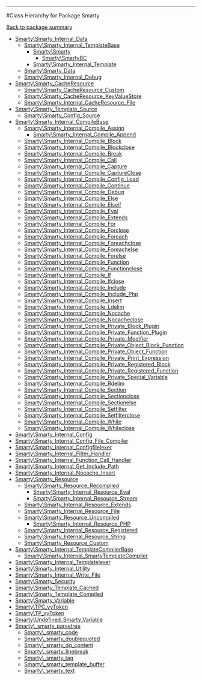 - - -

#Class Hierarchy for Package Smarty

<div><a href='https://github.com/JeyDotC/Hirudo-docs/tree/master/smarty'>Back to package summary</a></div>

<ul>
<li><a href="https://github.com/JeyDotC/Hirudo-docs/blob/master/Smarty/Smarty_Internal_Data.md">Smarty\Smarty_Internal_Data</a><ul>
<li><a href="https://github.com/JeyDotC/Hirudo-docs/blob/master/Smarty/Smarty_Internal_TemplateBase.md">Smarty\Smarty_Internal_TemplateBase</a><ul>
<li><a href="https://github.com/JeyDotC/Hirudo-docs/blob/master/Smarty/Smarty.md">Smarty\Smarty</a><ul>
<li><a href="https://github.com/JeyDotC/Hirudo-docs/blob/master/Smarty/SmartyBC.md">Smarty\SmartyBC</a></li>
</ul>
</li>
<li><a href="https://github.com/JeyDotC/Hirudo-docs/blob/master/Smarty/Smarty_Internal_Template.md">Smarty\Smarty_Internal_Template</a></li>
</ul>
</li>
<li><a href="https://github.com/JeyDotC/Hirudo-docs/blob/master/Smarty/Smarty_Data.md">Smarty\Smarty_Data</a></li>
<li><a href="https://github.com/JeyDotC/Hirudo-docs/blob/master/Smarty/Smarty_Internal_Debug.md">Smarty\Smarty_Internal_Debug</a></li>
</ul>
</li>
<li><a href="https://github.com/JeyDotC/Hirudo-docs/blob/master/Smarty/Smarty_CacheResource.md">Smarty\Smarty_CacheResource</a><ul>
<li><a href="https://github.com/JeyDotC/Hirudo-docs/blob/master/Smarty/Smarty_CacheResource_Custom.md">Smarty\Smarty_CacheResource_Custom</a></li>
<li><a href="https://github.com/JeyDotC/Hirudo-docs/blob/master/Smarty/Smarty_CacheResource_KeyValueStore.md">Smarty\Smarty_CacheResource_KeyValueStore</a></li>
<li><a href="https://github.com/JeyDotC/Hirudo-docs/blob/master/Smarty/Smarty_Internal_CacheResource_File.md">Smarty\Smarty_Internal_CacheResource_File</a></li>
</ul>
</li>
<li><a href="https://github.com/JeyDotC/Hirudo-docs/blob/master/Smarty/Smarty_Template_Source.md">Smarty\Smarty_Template_Source</a><ul>
<li><a href="https://github.com/JeyDotC/Hirudo-docs/blob/master/Smarty/Smarty_Config_Source.md">Smarty\Smarty_Config_Source</a></li>
</ul>
</li>
<li><a href="https://github.com/JeyDotC/Hirudo-docs/blob/master/Smarty/Smarty_Internal_CompileBase.md">Smarty\Smarty_Internal_CompileBase</a><ul>
<li><a href="https://github.com/JeyDotC/Hirudo-docs/blob/master/Smarty/Smarty_Internal_Compile_Assign.md">Smarty\Smarty_Internal_Compile_Assign</a><ul>
<li><a href="https://github.com/JeyDotC/Hirudo-docs/blob/master/Smarty/Smarty_Internal_Compile_Append.md">Smarty\Smarty_Internal_Compile_Append</a></li>
</ul>
</li>
<li><a href="https://github.com/JeyDotC/Hirudo-docs/blob/master/Smarty/Smarty_Internal_Compile_Block.md">Smarty\Smarty_Internal_Compile_Block</a></li>
<li><a href="https://github.com/JeyDotC/Hirudo-docs/blob/master/Smarty/Smarty_Internal_Compile_Blockclose.md">Smarty\Smarty_Internal_Compile_Blockclose</a></li>
<li><a href="https://github.com/JeyDotC/Hirudo-docs/blob/master/Smarty/Smarty_Internal_Compile_Break.md">Smarty\Smarty_Internal_Compile_Break</a></li>
<li><a href="https://github.com/JeyDotC/Hirudo-docs/blob/master/Smarty/Smarty_Internal_Compile_Call.md">Smarty\Smarty_Internal_Compile_Call</a></li>
<li><a href="https://github.com/JeyDotC/Hirudo-docs/blob/master/Smarty/Smarty_Internal_Compile_Capture.md">Smarty\Smarty_Internal_Compile_Capture</a></li>
<li><a href="https://github.com/JeyDotC/Hirudo-docs/blob/master/Smarty/Smarty_Internal_Compile_CaptureClose.md">Smarty\Smarty_Internal_Compile_CaptureClose</a></li>
<li><a href="https://github.com/JeyDotC/Hirudo-docs/blob/master/Smarty/Smarty_Internal_Compile_Config_Load.md">Smarty\Smarty_Internal_Compile_Config_Load</a></li>
<li><a href="https://github.com/JeyDotC/Hirudo-docs/blob/master/Smarty/Smarty_Internal_Compile_Continue.md">Smarty\Smarty_Internal_Compile_Continue</a></li>
<li><a href="https://github.com/JeyDotC/Hirudo-docs/blob/master/Smarty/Smarty_Internal_Compile_Debug.md">Smarty\Smarty_Internal_Compile_Debug</a></li>
<li><a href="https://github.com/JeyDotC/Hirudo-docs/blob/master/Smarty/Smarty_Internal_Compile_Else.md">Smarty\Smarty_Internal_Compile_Else</a></li>
<li><a href="https://github.com/JeyDotC/Hirudo-docs/blob/master/Smarty/Smarty_Internal_Compile_Elseif.md">Smarty\Smarty_Internal_Compile_Elseif</a></li>
<li><a href="https://github.com/JeyDotC/Hirudo-docs/blob/master/Smarty/Smarty_Internal_Compile_Eval.md">Smarty\Smarty_Internal_Compile_Eval</a></li>
<li><a href="https://github.com/JeyDotC/Hirudo-docs/blob/master/Smarty/Smarty_Internal_Compile_Extends.md">Smarty\Smarty_Internal_Compile_Extends</a></li>
<li><a href="https://github.com/JeyDotC/Hirudo-docs/blob/master/Smarty/Smarty_Internal_Compile_For.md">Smarty\Smarty_Internal_Compile_For</a></li>
<li><a href="https://github.com/JeyDotC/Hirudo-docs/blob/master/Smarty/Smarty_Internal_Compile_Forclose.md">Smarty\Smarty_Internal_Compile_Forclose</a></li>
<li><a href="https://github.com/JeyDotC/Hirudo-docs/blob/master/Smarty/Smarty_Internal_Compile_Foreach.md">Smarty\Smarty_Internal_Compile_Foreach</a></li>
<li><a href="https://github.com/JeyDotC/Hirudo-docs/blob/master/Smarty/Smarty_Internal_Compile_Foreachclose.md">Smarty\Smarty_Internal_Compile_Foreachclose</a></li>
<li><a href="https://github.com/JeyDotC/Hirudo-docs/blob/master/Smarty/Smarty_Internal_Compile_Foreachelse.md">Smarty\Smarty_Internal_Compile_Foreachelse</a></li>
<li><a href="https://github.com/JeyDotC/Hirudo-docs/blob/master/Smarty/Smarty_Internal_Compile_Forelse.md">Smarty\Smarty_Internal_Compile_Forelse</a></li>
<li><a href="https://github.com/JeyDotC/Hirudo-docs/blob/master/Smarty/Smarty_Internal_Compile_Function.md">Smarty\Smarty_Internal_Compile_Function</a></li>
<li><a href="https://github.com/JeyDotC/Hirudo-docs/blob/master/Smarty/Smarty_Internal_Compile_Functionclose.md">Smarty\Smarty_Internal_Compile_Functionclose</a></li>
<li><a href="https://github.com/JeyDotC/Hirudo-docs/blob/master/Smarty/Smarty_Internal_Compile_If.md">Smarty\Smarty_Internal_Compile_If</a></li>
<li><a href="https://github.com/JeyDotC/Hirudo-docs/blob/master/Smarty/Smarty_Internal_Compile_Ifclose.md">Smarty\Smarty_Internal_Compile_Ifclose</a></li>
<li><a href="https://github.com/JeyDotC/Hirudo-docs/blob/master/Smarty/Smarty_Internal_Compile_Include.md">Smarty\Smarty_Internal_Compile_Include</a></li>
<li><a href="https://github.com/JeyDotC/Hirudo-docs/blob/master/Smarty/Smarty_Internal_Compile_Include_Php.md">Smarty\Smarty_Internal_Compile_Include_Php</a></li>
<li><a href="https://github.com/JeyDotC/Hirudo-docs/blob/master/Smarty/Smarty_Internal_Compile_Insert.md">Smarty\Smarty_Internal_Compile_Insert</a></li>
<li><a href="https://github.com/JeyDotC/Hirudo-docs/blob/master/Smarty/Smarty_Internal_Compile_Ldelim.md">Smarty\Smarty_Internal_Compile_Ldelim</a></li>
<li><a href="https://github.com/JeyDotC/Hirudo-docs/blob/master/Smarty/Smarty_Internal_Compile_Nocache.md">Smarty\Smarty_Internal_Compile_Nocache</a></li>
<li><a href="https://github.com/JeyDotC/Hirudo-docs/blob/master/Smarty/Smarty_Internal_Compile_Nocacheclose.md">Smarty\Smarty_Internal_Compile_Nocacheclose</a></li>
<li><a href="https://github.com/JeyDotC/Hirudo-docs/blob/master/Smarty/Smarty_Internal_Compile_Private_Block_Plugin.md">Smarty\Smarty_Internal_Compile_Private_Block_Plugin</a></li>
<li><a href="https://github.com/JeyDotC/Hirudo-docs/blob/master/Smarty/Smarty_Internal_Compile_Private_Function_Plugin.md">Smarty\Smarty_Internal_Compile_Private_Function_Plugin</a></li>
<li><a href="https://github.com/JeyDotC/Hirudo-docs/blob/master/Smarty/Smarty_Internal_Compile_Private_Modifier.md">Smarty\Smarty_Internal_Compile_Private_Modifier</a></li>
<li><a href="https://github.com/JeyDotC/Hirudo-docs/blob/master/Smarty/Smarty_Internal_Compile_Private_Object_Block_Function.md">Smarty\Smarty_Internal_Compile_Private_Object_Block_Function</a></li>
<li><a href="https://github.com/JeyDotC/Hirudo-docs/blob/master/Smarty/Smarty_Internal_Compile_Private_Object_Function.md">Smarty\Smarty_Internal_Compile_Private_Object_Function</a></li>
<li><a href="https://github.com/JeyDotC/Hirudo-docs/blob/master/Smarty/Smarty_Internal_Compile_Private_Print_Expression.md">Smarty\Smarty_Internal_Compile_Private_Print_Expression</a></li>
<li><a href="https://github.com/JeyDotC/Hirudo-docs/blob/master/Smarty/Smarty_Internal_Compile_Private_Registered_Block.md">Smarty\Smarty_Internal_Compile_Private_Registered_Block</a></li>
<li><a href="https://github.com/JeyDotC/Hirudo-docs/blob/master/Smarty/Smarty_Internal_Compile_Private_Registered_Function.md">Smarty\Smarty_Internal_Compile_Private_Registered_Function</a></li>
<li><a href="https://github.com/JeyDotC/Hirudo-docs/blob/master/Smarty/Smarty_Internal_Compile_Private_Special_Variable.md">Smarty\Smarty_Internal_Compile_Private_Special_Variable</a></li>
<li><a href="https://github.com/JeyDotC/Hirudo-docs/blob/master/Smarty/Smarty_Internal_Compile_Rdelim.md">Smarty\Smarty_Internal_Compile_Rdelim</a></li>
<li><a href="https://github.com/JeyDotC/Hirudo-docs/blob/master/Smarty/Smarty_Internal_Compile_Section.md">Smarty\Smarty_Internal_Compile_Section</a></li>
<li><a href="https://github.com/JeyDotC/Hirudo-docs/blob/master/Smarty/Smarty_Internal_Compile_Sectionclose.md">Smarty\Smarty_Internal_Compile_Sectionclose</a></li>
<li><a href="https://github.com/JeyDotC/Hirudo-docs/blob/master/Smarty/Smarty_Internal_Compile_Sectionelse.md">Smarty\Smarty_Internal_Compile_Sectionelse</a></li>
<li><a href="https://github.com/JeyDotC/Hirudo-docs/blob/master/Smarty/Smarty_Internal_Compile_Setfilter.md">Smarty\Smarty_Internal_Compile_Setfilter</a></li>
<li><a href="https://github.com/JeyDotC/Hirudo-docs/blob/master/Smarty/Smarty_Internal_Compile_Setfilterclose.md">Smarty\Smarty_Internal_Compile_Setfilterclose</a></li>
<li><a href="https://github.com/JeyDotC/Hirudo-docs/blob/master/Smarty/Smarty_Internal_Compile_While.md">Smarty\Smarty_Internal_Compile_While</a></li>
<li><a href="https://github.com/JeyDotC/Hirudo-docs/blob/master/Smarty/Smarty_Internal_Compile_Whileclose.md">Smarty\Smarty_Internal_Compile_Whileclose</a></li>
</ul>
</li>
<li><a href="https://github.com/JeyDotC/Hirudo-docs/blob/master/Smarty/Smarty_Internal_Config.md">Smarty\Smarty_Internal_Config</a></li>
<li><a href="https://github.com/JeyDotC/Hirudo-docs/blob/master/Smarty/Smarty_Internal_Config_File_Compiler.md">Smarty\Smarty_Internal_Config_File_Compiler</a></li>
<li><a href="https://github.com/JeyDotC/Hirudo-docs/blob/master/Smarty/Smarty_Internal_Configfilelexer.md">Smarty\Smarty_Internal_Configfilelexer</a></li>
<li><a href="https://github.com/JeyDotC/Hirudo-docs/blob/master/Smarty/Smarty_Internal_Filter_Handler.md">Smarty\Smarty_Internal_Filter_Handler</a></li>
<li><a href="https://github.com/JeyDotC/Hirudo-docs/blob/master/Smarty/Smarty_Internal_Function_Call_Handler.md">Smarty\Smarty_Internal_Function_Call_Handler</a></li>
<li><a href="https://github.com/JeyDotC/Hirudo-docs/blob/master/Smarty/Smarty_Internal_Get_Include_Path.md">Smarty\Smarty_Internal_Get_Include_Path</a></li>
<li><a href="https://github.com/JeyDotC/Hirudo-docs/blob/master/Smarty/Smarty_Internal_Nocache_Insert.md">Smarty\Smarty_Internal_Nocache_Insert</a></li>
<li><a href="https://github.com/JeyDotC/Hirudo-docs/blob/master/Smarty/Smarty_Resource.md">Smarty\Smarty_Resource</a><ul>
<li><a href="https://github.com/JeyDotC/Hirudo-docs/blob/master/Smarty/Smarty_Resource_Recompiled.md">Smarty\Smarty_Resource_Recompiled</a><ul>
<li><a href="https://github.com/JeyDotC/Hirudo-docs/blob/master/Smarty/Smarty_Internal_Resource_Eval.md">Smarty\Smarty_Internal_Resource_Eval</a></li>
<li><a href="https://github.com/JeyDotC/Hirudo-docs/blob/master/Smarty/Smarty_Internal_Resource_Stream.md">Smarty\Smarty_Internal_Resource_Stream</a></li>
</ul>
</li>
<li><a href="https://github.com/JeyDotC/Hirudo-docs/blob/master/Smarty/Smarty_Internal_Resource_Extends.md">Smarty\Smarty_Internal_Resource_Extends</a></li>
<li><a href="https://github.com/JeyDotC/Hirudo-docs/blob/master/Smarty/Smarty_Internal_Resource_File.md">Smarty\Smarty_Internal_Resource_File</a></li>
<li><a href="https://github.com/JeyDotC/Hirudo-docs/blob/master/Smarty/Smarty_Resource_Uncompiled.md">Smarty\Smarty_Resource_Uncompiled</a><ul>
<li><a href="https://github.com/JeyDotC/Hirudo-docs/blob/master/Smarty/Smarty_Internal_Resource_PHP.md">Smarty\Smarty_Internal_Resource_PHP</a></li>
</ul>
</li>
<li><a href="https://github.com/JeyDotC/Hirudo-docs/blob/master/Smarty/Smarty_Internal_Resource_Registered.md">Smarty\Smarty_Internal_Resource_Registered</a></li>
<li><a href="https://github.com/JeyDotC/Hirudo-docs/blob/master/Smarty/Smarty_Internal_Resource_String.md">Smarty\Smarty_Internal_Resource_String</a></li>
<li><a href="https://github.com/JeyDotC/Hirudo-docs/blob/master/Smarty/Smarty_Resource_Custom.md">Smarty\Smarty_Resource_Custom</a></li>
</ul>
</li>
<li><a href="https://github.com/JeyDotC/Hirudo-docs/blob/master/Smarty/Smarty_Internal_TemplateCompilerBase.md">Smarty\Smarty_Internal_TemplateCompilerBase</a><ul>
<li><a href="https://github.com/JeyDotC/Hirudo-docs/blob/master/Smarty/Smarty_Internal_SmartyTemplateCompiler.md">Smarty\Smarty_Internal_SmartyTemplateCompiler</a></li>
</ul>
</li>
<li><a href="https://github.com/JeyDotC/Hirudo-docs/blob/master/Smarty/Smarty_Internal_Templatelexer.md">Smarty\Smarty_Internal_Templatelexer</a></li>
<li><a href="https://github.com/JeyDotC/Hirudo-docs/blob/master/Smarty/Smarty_Internal_Utility.md">Smarty\Smarty_Internal_Utility</a></li>
<li><a href="https://github.com/JeyDotC/Hirudo-docs/blob/master/Smarty/Smarty_Internal_Write_File.md">Smarty\Smarty_Internal_Write_File</a></li>
<li><a href="https://github.com/JeyDotC/Hirudo-docs/blob/master/Smarty/Smarty_Security.md">Smarty\Smarty_Security</a></li>
<li><a href="https://github.com/JeyDotC/Hirudo-docs/blob/master/Smarty/Smarty_Template_Cached.md">Smarty\Smarty_Template_Cached</a></li>
<li><a href="https://github.com/JeyDotC/Hirudo-docs/blob/master/Smarty/Smarty_Template_Compiled.md">Smarty\Smarty_Template_Compiled</a></li>
<li><a href="https://github.com/JeyDotC/Hirudo-docs/blob/master/Smarty/Smarty_Variable.md">Smarty\Smarty_Variable</a></li>
<li><a href="https://github.com/JeyDotC/Hirudo-docs/blob/master/Smarty/TPC_yyToken.md">Smarty\TPC_yyToken</a></li>
<li><a href="https://github.com/JeyDotC/Hirudo-docs/blob/master/Smarty/TP_yyToken.md">Smarty\TP_yyToken</a></li>
<li><a href="https://github.com/JeyDotC/Hirudo-docs/blob/master/Smarty/Undefined_Smarty_Variable.md">Smarty\Undefined_Smarty_Variable</a></li>
<li><a href="https://github.com/JeyDotC/Hirudo-docs/blob/master/Smarty/_smarty_parsetree.md">Smarty\_smarty_parsetree</a><ul>
<li><a href="https://github.com/JeyDotC/Hirudo-docs/blob/master/Smarty/_smarty_code.md">Smarty\_smarty_code</a></li>
<li><a href="https://github.com/JeyDotC/Hirudo-docs/blob/master/Smarty/_smarty_doublequoted.md">Smarty\_smarty_doublequoted</a></li>
<li><a href="https://github.com/JeyDotC/Hirudo-docs/blob/master/Smarty/_smarty_dq_content.md">Smarty\_smarty_dq_content</a></li>
<li><a href="https://github.com/JeyDotC/Hirudo-docs/blob/master/Smarty/_smarty_linebreak.md">Smarty\_smarty_linebreak</a></li>
<li><a href="https://github.com/JeyDotC/Hirudo-docs/blob/master/Smarty/_smarty_tag.md">Smarty\_smarty_tag</a></li>
<li><a href="https://github.com/JeyDotC/Hirudo-docs/blob/master/Smarty/_smarty_template_buffer.md">Smarty\_smarty_template_buffer</a></li>
<li><a href="https://github.com/JeyDotC/Hirudo-docs/blob/master/Smarty/_smarty_text.md">Smarty\_smarty_text</a></li>
</ul>
</li>
</ul>

